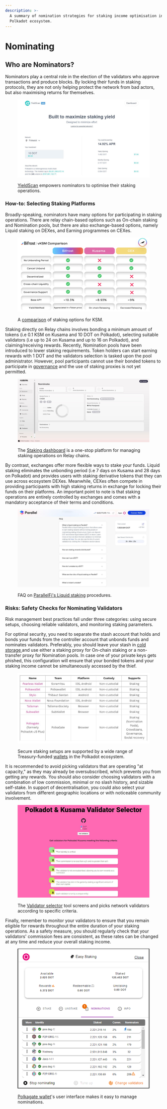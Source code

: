 ```yaml
---
description: >-
  A summary of nomination strategies for staking income optimisation in the
  Polkadot ecosystem.
---
```


# Nominating

## Who are Nominators?

Nominators play a central role in the election of the validators who approve transactions and produce blocks. By locking their funds in staking protocols, they are not only helping protect the network from bad actors, but also maximising returns for themselves.

<figure><img src="../../../.gitbook/assets/O_SYieldScan.JPG" alt="A screenshot of Yieldscan’s homepage showing possible earnings from staking DOT."><figcaption><p><a href="https://yieldscan.app/">YieldScan</a> empowers nominators to optimise their staking operations.</p></figcaption></figure>



### **How-to: Selecting Staking Platforms**

Broadly-speaking, nominators have many options for participating in staking operations. There are relay chain-based options such as On-chain staking and Nomination pools, but there are also exchange-based options, namely Liquid staking on DEXes, and Earning programmes on CEXes.

<figure><img src="../../../.gitbook/assets/O_SComparator.jfif" alt="A comparison of staking avenues for KSM on Kusama, Bifrost, and Centralised Exchanges (CEXes)."><figcaption><p>A <a href="https://bifrost.app/vstaking/vKSM">comparison</a> of staking options for KSM.</p></figcaption></figure>

Staking directly on Relay chains involves bonding a minimum amount of tokens (i.e 0.1 KSM on Kusama and 10 DOT on Polkadot), selecting suitable validators (i.e up to 24 on Kusama and up to 16 on Polkadot), and claiming/receiving rewards. Recently, Nomination pools have been introduced to lower staking requirements. Token holders can start earning rewards with 1 DOT and the validators selection is tasked upon the pool administrator. However, pool participants cannot use their bonded tokens to participate in [governance](../voting/) and the use of staking proxies is not yet permitted.

<figure><img src="../../../.gitbook/assets/O_SDashboard.JPG" alt="A screenshot of the Polkadot staking dashboard where users can manage their nominations."><figcaption><p>The <a href="https://staking.polkadot.network/#/nominate">Staking dashboard</a> is a one-stop platform for managing staking operations on Relay chains.</p></figcaption></figure>

By contrast, exchanges offer more flexible ways to stake your funds. Liquid staking eliminates the unbonding period (i.e 7 days on Kusama and 28 days on Polkadot) and provides users with staking derivative tokens that they can use across ecosystem DEXes. Meanwhile, CEXes often compete in providing participants with high staking returns in exchange for locking their funds on their platforms. An important point to note is that staking operations are entirely controlled by exchanges and comes with a mandatory acceptance of their terms and conditions.

<figure><img src="../../../.gitbook/assets/O_SLiquid.JPG" alt="Frequently Asked Questions (FAQ) on Parallel Finance, including liquid staking procedures."><figcaption><p>FAQ on <a href="https://app.parallel.fi/staking">ParallelFi's Liquid staking</a> procedures.</p></figcaption></figure>



### **Risks: Safety Checks for Nominating Validators**

Risk management best practices fall under three categories: using secure setups, choosing reliable validators, and monitoring staking parameters.

For optimal security, you need to separate the stash account that holds and bonds your funds from the controller account that unbonds funds and nominates validators. Preferably, you should leave your stash in [cold storage ](../../2.storage/cold-storage-devices.md)and use either a staking proxy for On-chain staking or a non-transfer proxy for Nomination pools. In case one of your private keys gets phished, this configuration will ensure that your bonded tokens and your staking income cannot be simultaneously accessed by the thief.

<figure><img src="../../../.gitbook/assets/O_SWallets (2).JPG" alt="A list of staking setups supported by various wallets of the Polkadot ecosystem."><figcaption><p>Secure staking setups are supported by a wide range of Treasury-funded <a href="https://support.polkadot.network/support/solutions/articles/65000068702-where-to-store-dot-polkadot-wallet-options">wallets</a> in the Polkadot ecosystem.</p></figcaption></figure>

It is recommended to avoid picking validators that are operating "at capacity," as they may already be oversubscribed, which prevents you from getting any rewards. You should also consider choosing validators with a combination of low commission, minimal or no slash history, and sizable self-stake. In support of decentralisation, you could also select your validators from different geographic locations or with noticeable community involvement.

<figure><img src="../../../.gitbook/assets/O_SSelection.JPG" alt="The validator selector tool screen where nominators can select validators according to specific criteria."><figcaption><p>The <a href="https://james-sangalli.github.io/dot-validator-selector/">Validator selector</a> tool screens and picks network validators according to specific criteria.</p></figcaption></figure>

Finally, remember to monitor your validators to ensure that you remain eligible for rewards throughout the entire duration of your staking operations. As a safety measure, you should regularly check that your validators' commission fees are consistent, as these rates can be changed at any time and reduce your overall staking income.

<figure><img src="../../../.gitbook/assets/O_SPolkagate.png" alt="The dashboard of a user&#x27;s Polkagate wallet showing staked DOTS and nominations."><figcaption><p><a href="https://polkagate.xyz/">Polkagate wallet</a>'s user interface makes it easy to manage nominations.</p></figcaption></figure>


